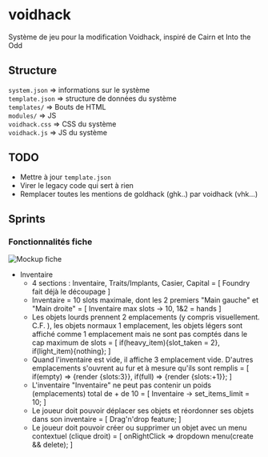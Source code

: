# voidhack

Système de jeu pour la modification Voidhack, inspiré de Cairn et Into the Odd

## Structure

`system.json` => informations sur le système  
`template.json` => structure de données du système  
`templates/` => Bouts de HTML  
`modules/` => JS  
`voidhack.css` => CSS du système  
`voidhack.js` => JS du système  

## TODO

- Mettre à jour `template.json`
- Virer le legacy code qui sert à rien
- Remplacer toutes les mentions de goldhack (ghk..) par voidhack (vhk...)

## Sprints

### Fonctionnalités fiche

![Mockup fiche](https://media.discordapp.net/attachments/905211408835309608/943862079205548043/Frame_1.png)

- Inventaire
    - 4 sections : Inventaire, Traits/Implants, Casier, Capital = [ Foundry fait déjà le découpage ]
    - Inventaire = 10 slots maximale, dont les 2 premiers "Main gauche" et "Main droite" = [ Inventaire max slots -> 10, 1&2 = hands ]
    - Les objets lourds prennent 2 emplacements (y compris visuellement. C.F. ), les objets normaux 1 emplacement, les objets légers sont affiché comme 1 emplacement mais ne sont pas comptés dans le cap maximum de slots = [ if(heavy_item){slot_taken = 2}, if(light_item){nothing}; ]
    - Quand l'inventaire est vide, il affiche 3 emplacement vide. D'autres emplacements s'ouvrent au fur et à mesure qu'ils sont remplis = [ if(empty) => {render {slots:3}}, if(full) => {render {slots:+1}}; ]
    - L'inventaire "Inventaire" ne peut pas contenir un poids (emplacements) total de + de 10 = [ Inventaire -> set_items_limit = 10; ]
    - Le joueur doit pouvoir déplacer ses objets et réordonner ses objets dans son inventaire = [ Drag'n'drop feature; ]
    - Le joueur doit pouvoir créer ou supprimer un objet avec un menu contextuel (clique droit) = [ onRightClick => dropdown menu(create && delete); ]
